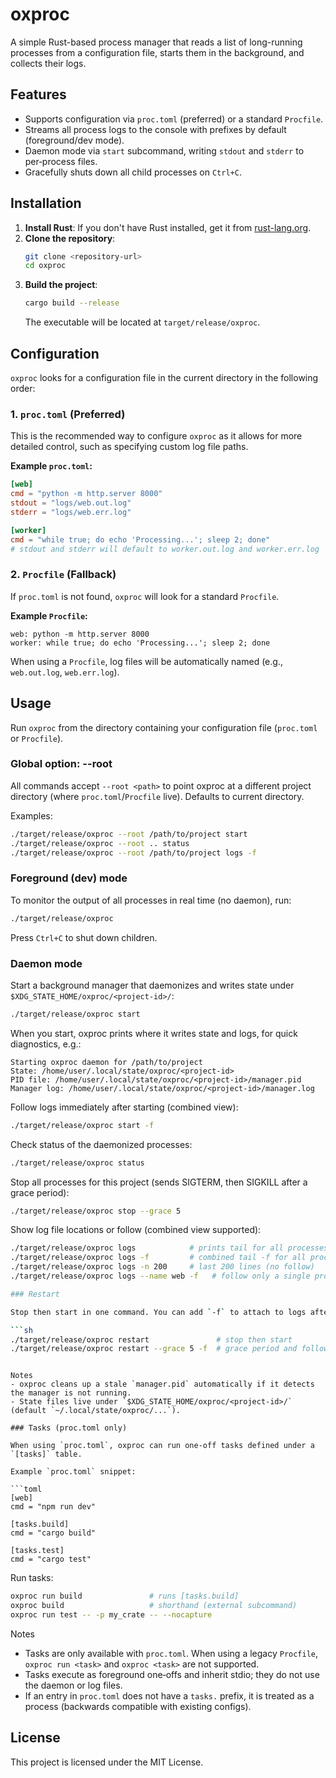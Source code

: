 # oxproc

A simple Rust-based process manager that reads a list of long-running processes from a configuration file, starts them in the background, and collects their logs.

## Features

-   Supports configuration via `proc.toml` (preferred) or a standard `Procfile`.
-   Streams all process logs to the console with prefixes by default (foreground/dev mode).
-   Daemon mode via `start` subcommand, writing `stdout` and `stderr` to per‑process files.
-   Gracefully shuts down all child processes on `Ctrl+C`.

## Installation

1.  **Install Rust**: If you don't have Rust installed, get it from [rust-lang.org](https://www.rust-lang.org/).
2.  **Clone the repository**:
    ```sh
    git clone <repository-url>
    cd oxproc
    ```
3.  **Build the project**:
    ```sh
    cargo build --release
    ```
    The executable will be located at `target/release/oxproc`.

## Configuration

`oxproc` looks for a configuration file in the current directory in the following order:

### 1. `proc.toml` (Preferred)

This is the recommended way to configure `oxproc` as it allows for more detailed control, such as specifying custom log file paths.

**Example `proc.toml`:**

```toml
[web]
cmd = "python -m http.server 8000"
stdout = "logs/web.out.log"
stderr = "logs/web.err.log"

[worker]
cmd = "while true; do echo 'Processing...'; sleep 2; done"
# stdout and stderr will default to worker.out.log and worker.err.log
```

### 2. `Procfile` (Fallback)

If `proc.toml` is not found, `oxproc` will look for a standard `Procfile`.

**Example `Procfile`:**

```
web: python -m http.server 8000
worker: while true; do echo 'Processing...'; sleep 2; done
```

When using a `Procfile`, log files will be automatically named (e.g., `web.out.log`, `web.err.log`).

## Usage

Run `oxproc` from the directory containing your configuration file (`proc.toml` or `Procfile`).

### Global option: --root

All commands accept `--root <path>` to point oxproc at a different project directory (where `proc.toml`/`Procfile` live). Defaults to current directory.

Examples:

```sh
./target/release/oxproc --root /path/to/project start
./target/release/oxproc --root .. status
./target/release/oxproc --root /path/to/project logs -f
```

### Foreground (dev) mode

To monitor the output of all processes in real time (no daemon), run:

```sh
./target/release/oxproc
```

Press `Ctrl+C` to shut down children.

### Daemon mode

Start a background manager that daemonizes and writes state under `$XDG_STATE_HOME/oxproc/<project-id>/`:

```sh
./target/release/oxproc start
```

When you start, oxproc prints where it writes state and logs, for quick diagnostics, e.g.:

```
Starting oxproc daemon for /path/to/project
State: /home/user/.local/state/oxproc/<project-id>
PID file: /home/user/.local/state/oxproc/<project-id>/manager.pid
Manager log: /home/user/.local/state/oxproc/<project-id>/manager.log
```

Follow logs immediately after starting (combined view):

```sh
./target/release/oxproc start -f
```

Check status of the daemonized processes:

```sh
./target/release/oxproc status
```

Stop all processes for this project (sends SIGTERM, then SIGKILL after a grace period):

```sh
./target/release/oxproc stop --grace 5
```

Show log file locations or follow (combined view supported):

```sh
./target/release/oxproc logs            # prints tail for all processes (stdout + stderr)
./target/release/oxproc logs -f         # combined tail -f for all processes
./target/release/oxproc logs -n 200     # last 200 lines (no follow)
./target/release/oxproc logs --name web -f   # follow only a single process

### Restart

Stop then start in one command. You can add `-f` to attach to logs after restart:

```sh
./target/release/oxproc restart               # stop then start
./target/release/oxproc restart --grace 5 -f  # grace period and follow logs
```
```

Notes
- oxproc cleans up a stale `manager.pid` automatically if it detects the manager is not running.
- State files live under `$XDG_STATE_HOME/oxproc/<project-id>/` (default `~/.local/state/oxproc/...`).

### Tasks (proc.toml only)

When using `proc.toml`, oxproc can run one‑off tasks defined under a `[tasks]` table.

Example `proc.toml` snippet:

```toml
[web]
cmd = "npm run dev"

[tasks.build]
cmd = "cargo build"

[tasks.test]
cmd = "cargo test"
```

Run tasks:

```sh
oxproc run build               # runs [tasks.build]
oxproc build                   # shorthand (external subcommand)
oxproc run test -- -p my_crate -- --nocapture
```

Notes
- Tasks are only available with `proc.toml`. When using a legacy `Procfile`, `oxproc run <task>` and `oxproc <task>` are not supported.
- Tasks execute as foreground one‑offs and inherit stdio; they do not use the daemon or log files.
- If an entry in `proc.toml` does not have a `tasks.` prefix, it is treated as a process (backwards compatible with existing configs).

## License

This project is licensed under the MIT License.
